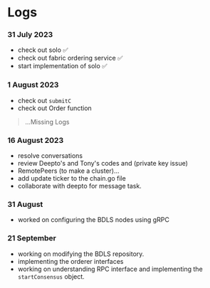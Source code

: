 # Logs

### 31 July 2023
- check out solo ✅
- check out fabric ordering service ✅
- start implementation of solo  ✅

### 1 August 2023
- check out `submitC`
- check out Order function

> ...Missing Logs

### 16 August 2023
- resolve conversations 
- review Deepto's and Tony's codes and (private key issue)
- RemotePeers (to make a cluster)...
- add update ticker to the chain.go file
- collaborate with deepto for message task. 

### 31 August
- worked on configuring the BDLS nodes using gRPC

### 21 September 
- working on modifying the BDLS repository.
- implementing the orderer interfaces
- working on understanding RPC interface and implementing the `startConsensus` object.
